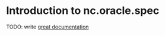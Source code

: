 # Introduction to nc.oracle.spec

TODO: write [great documentation](http://jacobian.org/writing/what-to-write/)
